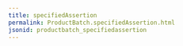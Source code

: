 ```yaml
---
title: specifiedAssertion
permalink: ProductBatch.specifiedAssertion.html
jsonid: productbatch_specifiedassertion
---
```


